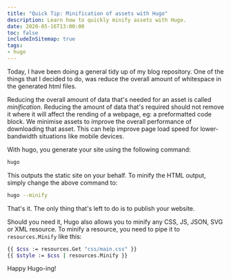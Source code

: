 ```yaml
---
title: "Quick Tip: Minification of assets with Hugo"
description: Learn how to quickly minify assets with Hugo.
date: 2020-05-16T13:00:00
toc: false
includeInSitemap: true
tags:
- hugo
---
```


Today, I have been doing a general tidy up of my blog repository. One of the things that I decided to do, was reduce the overall amount of whitespace in the generated html files.
<!--more-->

Reducing the overall amount of data that's needed for an asset is called _minification_. Reducing the amount of data that's required should not remove it where it will affect the rending of a webpage, eg: a preformatted code block. We minimise assets to improve the overall performance of downloading that asset. This can help improve page load speed for lower-bandwidth situations like mobile devices.

With hugo, you generate your site using the following command:

```bash
hugo
```

This outputs the static site on your behalf. To minify the HTML output, simply change the above command to:

```bash
hugo --minify
```

That's it. The only thing that's left to do is to publish your website.

Should you need it, Hugo also allows you to minify any CSS, JS, JSON, SVG or XML resource. To minify a resource, you need to pipe it to `resources.Minify` like this:

```bash
{{ $css := resources.Get "css/main.css" }}
{{ $style := $css | resources.Minify }}
```

Happy Hugo-ing!
